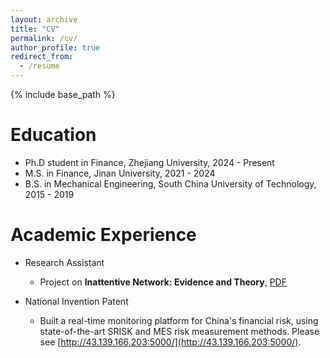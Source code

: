 ```yaml
---
layout: archive
title: "CV"
permalink: /cv/
author_profile: true
redirect_from:
  - /resume
---
```


{% include base_path %}

Education
======
* Ph.D student in Finance, Zhejiang University, 2024 - Present
* M.S. in Finance, Jinan University, 2021 - 2024
* B.S. in Mechanical Engineering, South China University of Technology, 2015 - 2019

Academic Experience
======
* Research Assistant
  * Project on **Inattentive Network: Evidence and Theory**, [PDF](https://github.com/KenwayXu/KenwayXu.github.io/files/ra_FLHW_NRI_202408)

* National Invention Patent
  * Built a real-time monitoring platform for China's financial risk, using state-of-the-art SRISK and MES risk measurement methods. Please see [http://43.139.166.203:5000/](http://43.139.166.203:5000/).
  
